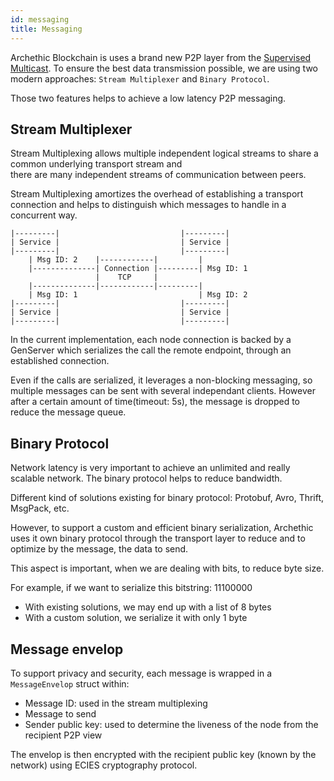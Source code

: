```yaml
---
id: messaging
title: Messaging
---
```


Archethic Blockchain is uses a brand new P2P layer from the [Supervised Multicast](/learn/p2p#archethics-way). To ensure the best data transmission possible, we are using two modern approaches: `Stream Multiplexer` and `Binary Protocol`. 

Those two features helps to achieve a low latency P2P messaging.

## Stream Multiplexer

Stream Multiplexing allows multiple independent logical streams to share a common underlying transport stream and <br />
there are many independent streams of communication between peers.

Stream Multiplexing amortizes the overhead of establishing a transport connection and helps to distinguish which messages to handle in a concurrent way.

```
|---------|                           |---------|
| Service |                           | Service |
|---------|                           |---------|
    | Msg ID: 2    |------------|         |
    |--------------| Connection |---------| Msg ID: 1
                   |    TCP     |
    |--------------|------------|---------|
    | Msg ID: 1                           | Msg ID: 2
|---------|                           |---------|
| Service |                           | Service |
|---------|                           |---------|
```

In the current implementation, each node connection is backed by a GenServer which serializes the call the remote endpoint, through an established connection.

Even if the calls are serialized, it leverages a non-blocking messaging, so multiple messages can be sent with several independant clients. However after a certain amount of time(timeout: 5s), the message is dropped to reduce the message queue.

## Binary Protocol

Network latency is very important to achieve an unlimited and really scalable network. The binary protocol helps to reduce bandwidth.

Different kind of solutions existing for binary protocol: Protobuf, Avro, Thrift, MsgPack, etc.

However, to support a custom and efficient binary serialization, Archethic uses it own binary protocol through the transport layer to reduce and to optimize by the message, the data to send.

This aspect is important, when we are dealing with bits, to reduce byte size.

For example, if we want to serialize this bitstring: 11100000
- With existing solutions, we may end up with a list of 8 bytes
- With a custom solution, we serialize it with only 1 byte

## Message envelop

To support privacy and security, each message is wrapped in a `MessageEnvelop` struct within:
- Message ID: used in the stream multiplexing
- Message to send
- Sender public key: used to determine the liveness of the node from the recipient P2P view

The envelop is then encrypted with the recipient public key (known by the network) using ECIES cryptography protocol.

